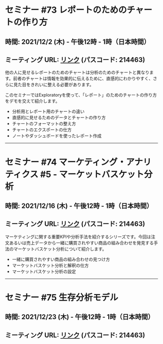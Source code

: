 # セミナー #73 レポートのためのチャートの作り方

## 時間: 2021/12/2 (木) - 午後12時 - 1時（日本時間）

## ミーティング URL: [リンク](https://us02web.zoom.us/j/331585134?pwd=VGVyeXBRWjFMT2hESFdhSU45Z2d0dz09) (パスコード: 214463)

他の人に見せるレポートのためのチャートは分析のためのチャートと異なります。前者のチャートは情報を効果的に伝えるために、直感的にわかりやすく、さらに見た目をきれいに整える必要があります。

このセミナーではExploratoryを使って、「レポート」のためのチャートの作り方をデモを交えて紹介します。

* 分析用とレポート用のチャートの違い
* 直感的に見せるためのデータとチャートの作り方
* チャートのフォーマットの整え方
* チャートのエクスポートの仕方
* ノートやダッシュボードを使ったレポート作成

----

# セミナー #74 マーケティング・アナリティクス #5 - マーケットバスケット分析

## 時間: 2021/12/16 (木) - 午後12時 - 1時（日本時間）

## ミーティング URL: [リンク](https://us02web.zoom.us/j/331585134?pwd=VGVyeXBRWjFMT2hESFdhSU45Z2d0dz09) (パスコード: 214463)

マーケティングに関する重要KPIや分析手法を紹介するシリーズです。今回は注文あるいは売上データから一緒に購買されやすい商品の組み合わせを発見する手法のマーケットバスケット分析について紹介します。

* 一緒に購買されやすい商品の組み合わせの見つけ方
* マーケットバスケット分析と解釈の仕方
* マーケットバスケット分析の設定

----

# セミナー #75 生存分析モデル

## 時間: 2021/12/23 (木) - 午後12時 - 1時（日本時間）

## ミーティング URL: [リンク](https://us02web.zoom.us/j/331585134?pwd=VGVyeXBRWjFMT2hESFdhSU45Z2d0dz09) (パスコード: 214463)
